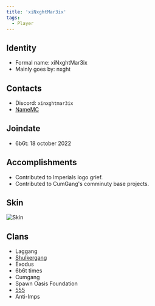 ```yaml
---
title: 'xiNxghtMar3ix'
tags:
  - Player
---
```


## Identity
* Formal name: xiNxghtMar3ix
* Mainly goes by: nxght

## Contacts
* Discord: `xinxghtmar3ix`
* [NameMC](https://namemc.com/profile/xiNxghtMar3ix.1)

## Joindate
* 6b6t: 18 october 2022

## Accomplishments
* Contributed to Imperials logo grief.
* Contributed to CumGang's comminuty base projects.

## Skin
![Skin](https://s.namemc.com/3d/skin/body.png?id=5d38c0ae649e3937&model=classic&theta=30&phi=21&time=90&width=100&height=200)

## Clans
* Laggang
* [Shulkergang](../Groups/shulkergang.md)
* Exodus
* 6b6t times
* Cumgang
* Spawn Oasis Foundation
* [555](../Groups/555.md)
* Anti-Imps
